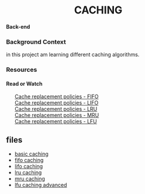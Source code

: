 <h1 align="center">CACHING</h1>
<h4 align="centre">Back-end</h4>

### Background Context

in this project am learning different caching algorithms.

### Resources

#### Read or Watch

<ul>
<a href="https://en.wikipedia.org/wiki/Cache_replacement_policies#First_In_First_Out_%28FIFO%29">Cache replacement policies - FIFO</a>
<br><a href="https://en.wikipedia.org/wiki/Cache_replacement_policies#Last_In_First_Out_%28LIFO%29">Cache replacement policies - LIFO</a>
<br><a href="https://en.wikipedia.org/wiki/Cache_replacement_policies#Least_Recently_Used_%28LRU%29">Cache replacement policies - LRU</a>
<br><a href="https://en.wikipedia.org/wiki/Cache_replacement_policies#Most_Recently_Used_%28MRU%29">Cache replacement policies - MRU</a>
<br><a href="https://en.wikipedia.org/wiki/Cache_replacement_policies#Least-Frequently_Used_%28LFU%29">Cache replacement policies - LFU</a>
</ul>

## files

- [basic caching](./0-basic_cache.py)
- [fifo caching](./1-fifo_cache.py)
- [lifo caching](./2-lifo_cache.py)
- [lru caching](./3-lru_cache.py)
- [mru caching](./4-mru_cache.py)
- [lfu caching advanced](./100-lfu_cache.py)
